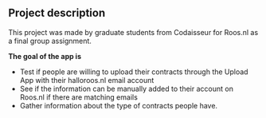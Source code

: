 

## Project description

This project was made by graduate students from Codaisseur for Roos.nl as a final group assignment.

**The goal of the app is**

* Test if people are willing to upload their contracts through the Upload App with their halloroos.nl email account
* See if the information can be manually added to their account on Roos.nl if there are matching emails
* Gather information about the type of contracts people have.
